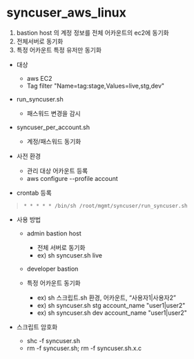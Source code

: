 # syncuser_aws_linux

1. bastion host 의 계정 정보를 전체 어카운트의 ec2에 동기화
2.  전체서버로 동기화
3. 특정 어카운트 특정 유저만 동기화

* 대상
  * aws EC2
  * Tag filter "Name=tag:stage,Values=live,stg,dev"
 
* run_syncuser.sh
  * 패스워드 변경을 감시
 
* syncuser_per_account.sh
  * 계정/패스워드 동기화
 
* 사전 환경
  * 관리 대상 어카운트 등록
  * aws configure --profile account

* crontab 등록
>  ```* * * * * /bin/sh /root/mgmt/syncuser/run_syncuser.sh```
 
* 사용 방법
  * admin bastion host
    * 전체 서버로 동기화
     * ex) sh syncuser.sh live

  * developer bastion
   * 특정 어카운트 동기화
     * ex) sh 스크립트.sh 환경, 어카운트, “사용자1|사용자2”
     * ex) sh syncuser.sh stg account_name "user1|user2"
     * ex) sh syncuser.sh dev account_name "user1|user2"

 
* 스크립트 암호화
  * shc -f syncuser.sh
  * rm -f syncuser.sh; rm -f syncuser.sh.x.c

